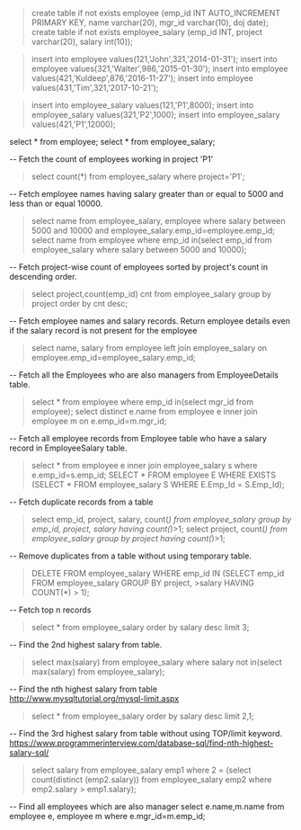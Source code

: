 >create table if not exists employee (emp_id INT AUTO_INCREMENT PRIMARY KEY, name varchar(20), mgr_id varchar(10), doj date);
>create table if not exists employee_salary (emp_id INT, project varchar(20), salary int(10));

>insert into employee values(121,'John',321,'2014-01-31');
>insert into employee values(321,'Walter',986,'2015-01-30');
>insert into employee values(421,'Kuldeep',876,'2016-11-27');
>insert into employee values(431,'Tim',321,'2017-10-21');

>insert into employee_salary values(121,'P1',8000);
>insert into employee_salary values(321,'P2',1000);
>insert into employee_salary values(421,'P1',12000);


select * from employee;
select * from employee_salary;

-- Fetch the count of employees working in project 'P1'
>select count(*) from employee_salary where project='P1';

-- Fetch employee names having salary greater than or equal to 5000 and less than or equal 10000.
>select name from employee_salary, employee where salary between 5000 and 10000 and employee_salary.emp_id=employee.emp_id;
select name from employee where emp_id in(select emp_id from employee_salary where salary between 5000 and 10000);

-- Fetch project-wise count of employees sorted by project's count in descending order.
>select project,count(emp_id) cnt from employee_salary group by project order by cnt desc;

-- Fetch employee names and salary records. Return employee details even if the salary record is not present for the employee
>select name, salary from employee left join employee_salary on employee.emp_id=employee_salary.emp_id;

-- Fetch all the Employees who are also managers from EmployeeDetails table.
>select * from employee where emp_id in(select mgr_id from employee);
>select distinct e.name from employee e inner join employee m on e.emp_id=m.mgr_id;

-- Fetch all employee records from Employee table who have a salary record in EmployeeSalary table.
>select * from employee e inner join employee_salary s where e.emp_id=s.emp_id;
>SELECT * FROM employee E WHERE EXISTS (SELECT * FROM employee_salary S WHERE  E.Emp_Id = S.Emp_Id);

-- Fetch duplicate records from a table
>select emp_id, project, salary, count(*) from employee_salary group by emp_id, project, salary having count(*)>1;
>select project, count(*) from employee_salary group by project having count(*)>1;

-- Remove duplicates from a table without using temporary table.
>DELETE FROM employee_salary WHERE emp_id IN (SELECT emp_id FROM employee_salary GROUP BY project, >salary HAVING COUNT(*) > 1);

-- Fetch top n records
>select * from employee_salary order by salary desc limit 3;

-- Find the 2nd highest salary from table.
>select max(salary) from employee_salary where salary not in(select max(salary) from employee_salary);

-- Find the nth highest salary from table http://www.mysqltutorial.org/mysql-limit.aspx
>select * from employee_salary order by salary desc limit 2,1;

-- Find the 3rd highest salary from table without using TOP/limit keyword. https://www.programmerinterview.com/database-sql/find-nth-highest-salary-sql/
>select salary from employee_salary emp1 where 2 = (select count(distinct (emp2.salary)) from employee_salary emp2 where emp2.salary > emp1.salary);

-- Find all employees which are also manager
select e.name,m.name from employee e, employee m where e.mgr_id=m.emp_id;
